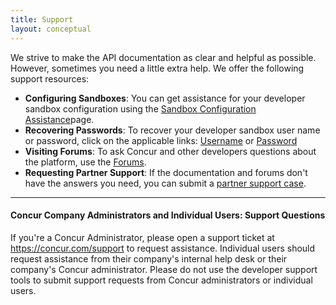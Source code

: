 ```yaml
---
title: Support
layout: conceptual
---
```



We strive to make the API documentation as clear and helpful as possible. However, sometimes you need a little extra help.  We offer the following support resources:

* **Configuring Sandboxes**: You can get assistance for your developer sandbox configuration using the [Sandbox Configuration Assistance][1]page.
* **Recovering Passwords**: To recover your developer sandbox user name or password, click on the applicable links: [Username][4] or [Password][5]
* **Visiting Forums**:  To ask Concur and other developers questions about the platform, use the [Forums][2].
* **Requesting Partner Support**:  If the documentation and forums don't have the answers you need, you can submit a [partner support case][3].    
    
- - -  

####  Concur Company Administrators and Individual Users:  Support Questions

If you're a Concur Administrator, please open a support ticket at <https://concur.com/support>  to request assistance.  Individual users should request assistance from their company's internal help desk or their company's Concur administrator.  Please do not use the developer support tools to submit support requests from Concur administrators or individual users.

 

[1]: https://developer.concur.com/node/533
[2]: https://developer.concur.com/docs-and-resources/forums
[3]: https://na4.salesforce.com/secur/login_portal.jsp?orgId=00D600000007Dq3&portalId=06060000000PrEi
[4]: https://www.concursolutions.com/profile/send_password_hint.asp?txtLoginID=&forgotName=1
[5]: https://www.concursolutions.com/profile/send_password_hint.asp?txtLoginID=&forgotName=0
  